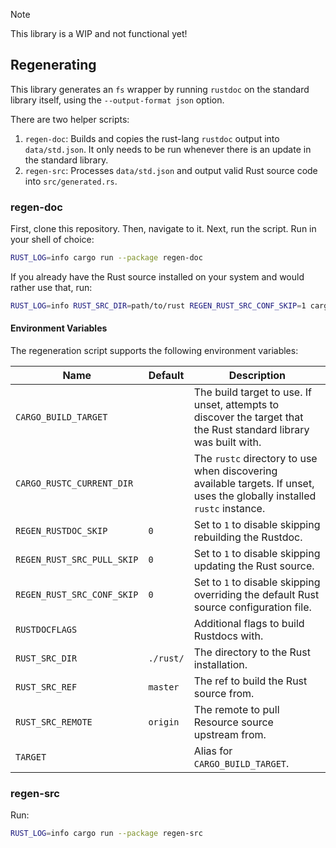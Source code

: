 > [!NOTE]  
> This library is a WIP and not functional yet!

## Regenerating

This library generates an `fs` wrapper by running `rustdoc` on the standard library itself, using the `--output-format json` option.

There are two helper scripts:
1. `regen-doc`: Builds and copies the rust-lang `rustdoc` output into `data/std.json`. It only needs to be run whenever there is an update in the standard library.
2. `regen-src`: Processes `data/std.json` and output valid Rust source code into `src/generated.rs`.

### regen-doc

First, clone this repository. Then, navigate to it. Next, run the script. Run in your shell of choice:

```bash
RUST_LOG=info cargo run --package regen-doc
```

If you already have the Rust source installed on your system and would rather use that, run:

```bash
RUST_LOG=info RUST_SRC_DIR=path/to/rust REGEN_RUST_SRC_CONF_SKIP=1 cargo run --package regen-doc
```

#### Environment Variables

The regeneration script supports the following environment variables:

Name                       | Default   | Description
---------------------------|-----------|------------
`CARGO_BUILD_TARGET`       |           | The build target to use. If unset, attempts to discover the target that the Rust standard library was built with.
`CARGO_RUSTC_CURRENT_DIR`  |           | The `rustc` directory to use when discovering available targets. If unset, uses the globally installed `rustc` instance.
`REGEN_RUSTDOC_SKIP`       | `0`       | Set to `1` to disable skipping rebuilding the Rustdoc.
`REGEN_RUST_SRC_PULL_SKIP` | `0`       | Set to `1` to disable skipping updating the Rust source.
`REGEN_RUST_SRC_CONF_SKIP` | `0`       | Set to `1` to disable skipping overriding the default Rust source configuration file.
`RUSTDOCFLAGS`             |           | Additional flags to build Rustdocs with.
`RUST_SRC_DIR`             | `./rust/` | The directory to the Rust installation.
`RUST_SRC_REF`             | `master`  | The ref to build the Rust source from.
`RUST_SRC_REMOTE`          | `origin`  | The remote to pull Resource source upstream from.
`TARGET`                   |           | Alias for `CARGO_BUILD_TARGET`.

### regen-src

Run:

```bash
RUST_LOG=info cargo run --package regen-src
```
